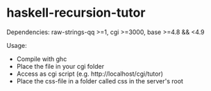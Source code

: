 # haskell-recursion-tutor

Dependencies:
raw-strings-qq >=1, cgi >=3000, base >=4.8 && <4.9

Usage:
- Compile with ghc
- Place the file in your cgi folder
- Access as cgi script (e.g. http://localhost/cgi/tutor)
- Place the css-file in a folder called css in the server's root
